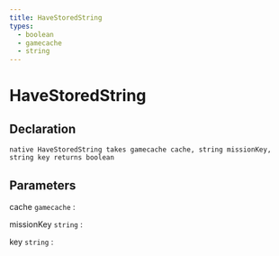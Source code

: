 ```yaml
---
title: HaveStoredString
types:
  - boolean
  - gamecache
  - string
---
```


# HaveStoredString

## Declaration

```jass
native HaveStoredString takes gamecache cache, string missionKey, string key returns boolean
```

## Parameters
cache `gamecache`
: 

missionKey `string`
: 

key `string`
: 
